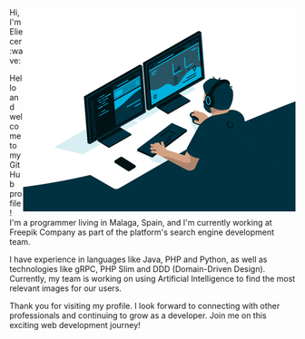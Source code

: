 <img align="right" src="image.gif" />
Hi, I'm Eliecer :wave:

Hello and welcome to my GitHub profile! I'm a programmer living in Malaga, Spain, and I'm currently working at Freepik Company as part of the platform's search engine development team.

I have experience in languages like Java, PHP and Python, as well as technologies like gRPC, PHP Slim and DDD (Domain-Driven Design). Currently, my team is working on using Artificial Intelligence to find the most relevant images for our users.

Thank you for visiting my profile. I look forward to connecting with other professionals and continuing to grow as a developer. Join me on this exciting web development journey!
